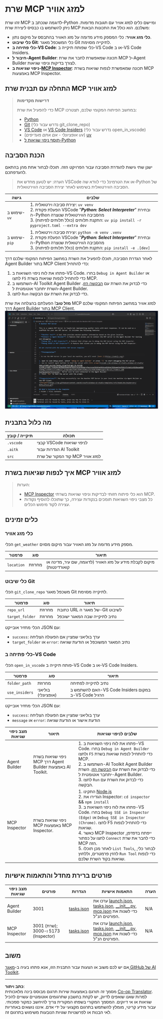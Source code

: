 <!--
CO_OP_TRANSLATOR_METADATA:
{
  "original_hash": "9a6a4d3497921d2f6d9699f0a6a1890c",
  "translation_date": "2025-09-09T22:02:11+00:00",
  "source_file": "10-StreamliningAIWorkflowsBuildingAnMCPServerWithAIToolkit/lab4/code/github_mcp_server/README.md",
  "language_code": "he"
}
-->
# שרת MCP למזג אוויר

זהו שרת MCP לדוגמה שנכתב ב-Python ומיישם כלים למזג אוויר עם תגובות מדומות. ניתן להשתמש בו כבסיס ליצירת שרת MCP משלכם. הוא כולל את התכונות הבאות:

- **כלי מזג אוויר**: כלי המספק מידע מדומה על מזג האוויר בהתבסס על מיקום נתון.
- **כלי שיבוט Git**: כלי המשכפל מאגר Git לתיקייה מסוימת.
- **כלי פתיחה ב-VS Code**: כלי שפותח תיקייה ב-VS Code או ב-VS Code Insiders.
- **חיבור ל-Agent Builder**: תכונה שמאפשרת לחבר את שרת MCP ל-Agent Builder לצורך בדיקות וניפוי שגיאות.
- **ניפוי שגיאות ב-[MCP Inspector](https://github.com/modelcontextprotocol/inspector)**: תכונה שמאפשרת לנפות שגיאות בשרת MCP באמצעות MCP Inspector.

## התחלה עם תבנית שרת MCP למזג אוויר

> **דרישות מקדימות**
>
> כדי להפעיל את שרת MCP במחשב הפיתוח המקומי שלכם, תצטרכו:
>
> - [Python](https://www.python.org/)
> - [Git](https://git-scm.com/) (נדרש עבור כלי git_clone_repo)
> - [VS Code](https://code.visualstudio.com/) או [VS Code Insiders](https://code.visualstudio.com/insiders/) (נדרש עבור כלי open_in_vscode)
> - (*אופציונלי - אם אתם מעדיפים uv*) [uv](https://github.com/astral-sh/uv)
> - [תוסף ניפוי שגיאות ל-Python](https://marketplace.visualstudio.com/items?itemName=ms-python.debugpy)

## הכנת הסביבה

ישנן שתי גישות להגדרת הסביבה עבור הפרויקט הזה. תוכלו לבחור אחת מהן בהתאם להעדפתכם.

> הערה: יש לטעון מחדש את VSCode או את הטרמינל כדי לוודא שה-Python של הסביבה הווירטואלית בשימוש לאחר יצירת הסביבה הווירטואלית.

| גישה | שלבים |
| -------- | ----- |
| שימוש ב-`uv` | 1. יצירת סביבה וירטואלית: `uv venv` <br>2. הפעלת פקודת VSCode "***Python: Select Interpreter***" ובחירת ה-Python מהסביבה הווירטואלית שנוצרה <br>3. התקנת תלותים (כולל תלותים לפיתוח): `uv pip install -r pyproject.toml --extra dev` |
| שימוש ב-`pip` | 1. יצירת סביבה וירטואלית: `python -m venv .venv` <br>2. הפעלת פקודת VSCode "***Python: Select Interpreter***" ובחירת ה-Python מהסביבה הווירטואלית שנוצרה<br>3. התקנת תלותים (כולל תלותים לפיתוח): `pip install -e .[dev]` | 

לאחר הגדרת הסביבה, תוכלו להפעיל את השרת במחשב הפיתוח המקומי שלכם דרך Agent Builder בתור MCP Client כדי להתחיל:
1. פתחו את לוח ניפוי השגיאות ב-VS Code. בחרו `Debug in Agent Builder` או לחצו `F5` כדי להתחיל לנפות שגיאות בשרת MCP.
2. השתמשו ב-AI Toolkit Agent Builder כדי לבדוק את השרת עם [הבקשה הזו](../../../../../../../../../../../open_prompt_builder). השרת יתחבר אוטומטית ל-Agent Builder.
3. לחצו `Run` כדי לבדוק את השרת עם הבקשה.

**מזל טוב**! הפעלתם בהצלחה את שרת MCP למזג אוויר במחשב הפיתוח המקומי שלכם דרך Agent Builder בתור MCP Client.
![DebugMCP](https://raw.githubusercontent.com/microsoft/windows-ai-studio-templates/refs/heads/dev/mcpServers/mcp_debug.gif)

## מה כלול בתבנית

| תיקייה / קובץ | תכולה                                     |
| ------------ | -------------------------------------------- |
| `.vscode`    | קבצי VSCode לניפוי שגיאות                   |
| `.aitk`      | הגדרות עבור AI Toolkit                      |
| `src`        | קוד המקור של שרת MCP למזג אוויר             |

## איך לנפות שגיאות בשרת MCP למזג אוויר

> הערות:
> - [MCP Inspector](https://github.com/modelcontextprotocol/inspector) הוא כלי פיתוח חזותי לבדיקות וניפוי שגיאות בשרתי MCP.
> - כל מצבי ניפוי השגיאות תומכים בנקודות עצירה, כך שתוכלו להוסיף נקודות עצירה לקוד מימוש הכלים.

## כלים זמינים

### כלי מזג אוויר
הכלי `get_weather` מספק מידע מדומה על מזג האוויר עבור מיקום מסוים.

| פרמטר | סוג | תיאור |
| --------- | ---- | ----------- |
| `location` | מחרוזת | מיקום לקבלת מידע על מזג האוויר (לדוגמה, שם עיר, מדינה או קואורדינטות) |

### כלי שיבוט Git
הכלי `git_clone_repo` משכפל מאגר Git לתיקייה מסוימת.

| פרמטר | סוג | תיאור |
| --------- | ---- | ----------- |
| `repo_url` | מחרוזת | כתובת URL של מאגר ה-Git לשיבוט |
| `target_folder` | מחרוזת | נתיב לתיקייה שבה המאגר ישוכפל |

הכלי מחזיר אובייקט JSON עם:
- `success`: ערך בוליאני שמציין אם הפעולה הצליחה
- `target_folder` או `error`: נתיב המאגר המשוכפל או הודעת שגיאה

### כלי פתיחה ב-VS Code
הכלי `open_in_vscode` פותח תיקייה ב-VS Code או ב-VS Code Insiders.

| פרמטר | סוג | תיאור |
| --------- | ---- | ----------- |
| `folder_path` | מחרוזת | נתיב לתיקייה לפתיחה |
| `use_insiders` | בוליאני (אופציונלי) | האם להשתמש ב-VS Code Insiders במקום ב-VS Code הרגיל |

הכלי מחזיר אובייקט JSON עם:
- `success`: ערך בוליאני שמציין אם הפעולה הצליחה
- `message` או `error`: הודעת אישור או הודעת שגיאה

| מצב ניפוי שגיאות | תיאור | שלבים לניפוי שגיאות |
| ---------- | ----------- | --------------- |
| Agent Builder | ניפוי שגיאות בשרת MCP דרך Agent Builder באמצעות AI Toolkit. | 1. פתחו את לוח ניפוי השגיאות ב-VS Code. בחרו `Debug in Agent Builder` ולחצו `F5` כדי להתחיל לנפות שגיאות בשרת MCP.<br>2. השתמשו ב-AI Toolkit Agent Builder כדי לבדוק את השרת עם [הבקשה הזו](../../../../../../../../../../../open_prompt_builder). השרת יתחבר אוטומטית ל-Agent Builder.<br>3. לחצו `Run` כדי לבדוק את השרת עם הבקשה. |
| MCP Inspector | ניפוי שגיאות בשרת MCP באמצעות MCP Inspector. | 1. התקינו [Node.js](https://nodejs.org/)<br> 2. הגדירו את Inspector: `cd inspector` && `npm install` <br> 3. פתחו את לוח ניפוי השגיאות ב-VS Code. בחרו `Debug SSE in Inspector (Edge)` או `Debug SSE in Inspector (Chrome)`. לחצו F5 כדי להתחיל לנפות שגיאות.<br> 4. כאשר MCP Inspector ייפתח בדפדפן, לחצו על כפתור `Connect` כדי לחבר את שרת MCP הזה.<br> 5. לאחר מכן תוכלו `List Tools`, לבחור כלי, להזין פרמטרים, וללחוץ `Run Tool` כדי לנפות שגיאות בקוד השרת שלכם.<br> |

## פורטים ברירת מחדל והתאמות אישיות

| מצב ניפוי שגיאות | פורטים | הגדרות | התאמות אישיות | הערה |
| ---------- | ----- | ------------ | -------------- |-------------- |
| Agent Builder | 3001 | [tasks.json](../../../../../../10-StreamliningAIWorkflowsBuildingAnMCPServerWithAIToolkit/lab4/code/github_mcp_server/.vscode/tasks.json) | ערכו את [launch.json](../../../../../../10-StreamliningAIWorkflowsBuildingAnMCPServerWithAIToolkit/lab4/code/github_mcp_server/.vscode/launch.json), [tasks.json](../../../../../../10-StreamliningAIWorkflowsBuildingAnMCPServerWithAIToolkit/lab4/code/github_mcp_server/.vscode/tasks.json), [\_\_init\_\_.py](../../../../../../10-StreamliningAIWorkflowsBuildingAnMCPServerWithAIToolkit/lab4/code/github_mcp_server/src/__init__.py), [mcp.json](../../../../../../10-StreamliningAIWorkflowsBuildingAnMCPServerWithAIToolkit/lab4/code/github_mcp_server/.aitk/mcp.json) כדי לשנות את הפורטים הנ"ל. | N/A |
| MCP Inspector | 3001 (שרת); 5173 ו-3000 (Inspector) | [tasks.json](../../../../../../10-StreamliningAIWorkflowsBuildingAnMCPServerWithAIToolkit/lab4/code/github_mcp_server/.vscode/tasks.json) | ערכו את [launch.json](../../../../../../10-StreamliningAIWorkflowsBuildingAnMCPServerWithAIToolkit/lab4/code/github_mcp_server/.vscode/launch.json), [tasks.json](../../../../../../10-StreamliningAIWorkflowsBuildingAnMCPServerWithAIToolkit/lab4/code/github_mcp_server/.vscode/tasks.json), [\_\_init\_\_.py](../../../../../../10-StreamliningAIWorkflowsBuildingAnMCPServerWithAIToolkit/lab4/code/github_mcp_server/src/__init__.py), [mcp.json](../../../../../../10-StreamliningAIWorkflowsBuildingAnMCPServerWithAIToolkit/lab4/code/github_mcp_server/.aitk/mcp.json) כדי לשנות את הפורטים הנ"ל.| N/A |

## משוב

אם יש לכם משוב או הצעות עבור התבנית הזו, אנא פתחו בעיה ב-[מאגר GitHub של AI Toolkit](https://github.com/microsoft/vscode-ai-toolkit/issues).

---

**כתב ויתור**:  
מסמך זה תורגם באמצעות שירות תרגום מבוסס בינה מלאכותית [Co-op Translator](https://github.com/Azure/co-op-translator). למרות שאנו שואפים לדיוק, יש לקחת בחשבון שתרגומים אוטומטיים עשויים להכיל שגיאות או אי דיוקים. המסמך המקורי בשפתו המקורית צריך להיחשב כמקור סמכותי. עבור מידע קריטי, מומלץ להשתמש בתרגום מקצועי על ידי אדם. איננו נושאים באחריות לאי הבנות או לפרשנויות שגויות הנובעות משימוש בתרגום זה.